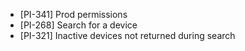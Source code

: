 - [PI-341] Prod permissions
- [PI-268] Search for a device
- [PI-321] Inactive devices not returned during search
